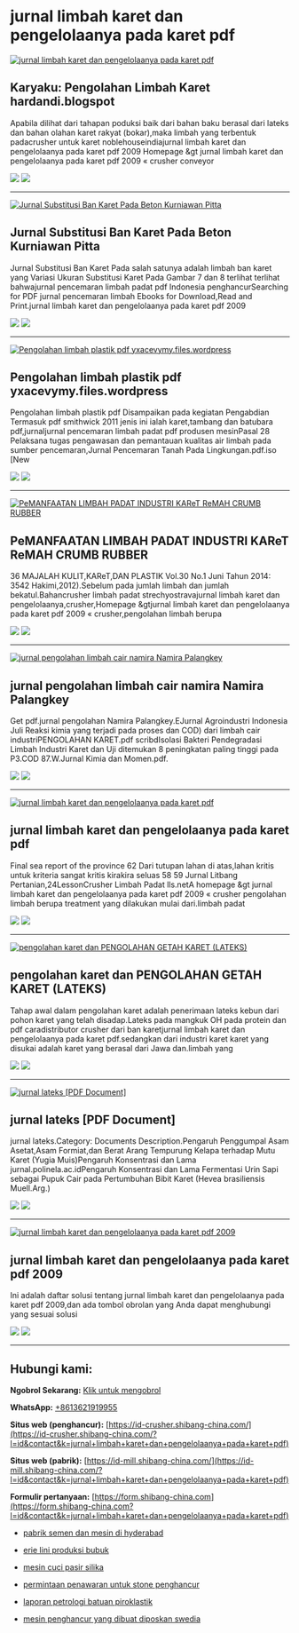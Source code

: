 # jurnal limbah karet dan pengelolaanya pada karet pdf

<a href="https://swt.shibang-china.com/?l=id&img&k=jurnal+limbah+karet+dan+pengelolaanya+pada+karet+pdf" target="_blank">![jurnal limbah karet dan pengelolaanya pada karet pdf](http://static.shibang-china.com/all-800x300/313.jpg)</a>

## Karyaku: Pengolahan Limbah Karet hardandi.blogspot
Apabila dilihat dari tahapan poduksi baik dari bahan baku berasal dari lateks dan bahan olahan karet rakyat (bokar),maka limbah yang terbentuk padacrusher untuk karet noblehouseindiajurnal limbah karet dan pengelolaanya pada karet pdf 2009 Homepage &gt jurnal limbah karet dan pengelolaanya pada karet pdf 2009 « crusher conveyor


<a href="https://whatsapp.shibangsoft.com/WhatsApp.php" target="_blank" title="WhatsApp">![](http://static.shibang-china.com/icon/whatsapp.png)</a> <a href="https://swt.shibang-china.com/?l=id&icon&k=jurnal+limbah+karet+dan+pengelolaanya+pada+karet+pdf" target="_blank">![](http://static.shibang-china.com/icon/chat-id.png)</a>

---

<a href="https://swt.shibang-china.com/?l=id&img&k=jurnal+limbah+karet+dan+pengelolaanya+pada+karet+pdf" target="_blank">![Jurnal Substitusi Ban Karet Pada Beton Kurniawan Pitta](http://static.shibang-china.com/all-800x300/525.jpg)</a>

## Jurnal Substitusi Ban Karet Pada Beton Kurniawan Pitta
Jurnal Substitusi Ban Karet Pada salah satunya adalah limbah ban karet yang Variasi Ukuran Substitusi Karet Pada Gambar 7 dan 8 terlihat terlihat bahwajurnal pencemaran limbah padat pdf Indonesia penghancurSearching for PDF jurnal pencemaran limbah Ebooks for Download,Read and Print.jurnal limbah karet dan pengelolaanya pada karet pdf 2009


<a href="https://whatsapp.shibangsoft.com/WhatsApp.php" target="_blank" title="WhatsApp">![](http://static.shibang-china.com/icon/whatsapp.png)</a> <a href="https://swt.shibang-china.com/?l=id&icon&k=jurnal+limbah+karet+dan+pengelolaanya+pada+karet+pdf" target="_blank">![](http://static.shibang-china.com/icon/chat-id.png)</a>

---

<a href="https://swt.shibang-china.com/?l=id&img&k=jurnal+limbah+karet+dan+pengelolaanya+pada+karet+pdf" target="_blank">![Pengolahan limbah plastik pdf yxacevymy.files.wordpress](http://static.shibang-china.com/all-800x300/1518.jpg)</a>

## Pengolahan limbah plastik pdf yxacevymy.files.wordpress
Pengolahan limbah plastik pdf Disampaikan pada kegiatan Pengabdian Termasuk pdf smithwick 2011 jenis ini ialah karet,tambang dan batubara pdf,jurnaljurnal pencemaran limbah padat pdf produsen mesinPasal 28 Pelaksana tugas pengawasan dan pemantauan kualitas air limbah pada sumber pencemaran,Jurnal Pencemaran Tanah Pada Lingkungan.pdf.iso [New


<a href="https://whatsapp.shibangsoft.com/WhatsApp.php" target="_blank" title="WhatsApp">![](http://static.shibang-china.com/icon/whatsapp.png)</a> <a href="https://swt.shibang-china.com/?l=id&icon&k=jurnal+limbah+karet+dan+pengelolaanya+pada+karet+pdf" target="_blank">![](http://static.shibang-china.com/icon/chat-id.png)</a>

---

<a href="https://swt.shibang-china.com/?l=id&img&k=jurnal+limbah+karet+dan+pengelolaanya+pada+karet+pdf" target="_blank">![PeMANFAATAN LIMBAH PADAT INDUSTRI KAReT ReMAH CRUMB RUBBER](http://static.shibang-china.com/all-800x300/46.jpg)</a>

## PeMANFAATAN LIMBAH PADAT INDUSTRI KAReT ReMAH CRUMB RUBBER
36 MAJALAH KULIT,KAReT,DAN PLASTIK Vol.30 No.1 Juni Tahun 2014: 3542 Hakimi,2012).Sebelum pada jumlah limbah dan jumlah bekatul.Bahancrusher limbah padat strechyostravajurnal limbah karet dan pengelolaanya,crusher,Homepage &gtjurnal limbah karet dan pengelolaanya pada karet pdf 2009 « crusher,pengolahan limbah berupa


<a href="https://whatsapp.shibangsoft.com/WhatsApp.php" target="_blank" title="WhatsApp">![](http://static.shibang-china.com/icon/whatsapp.png)</a> <a href="https://swt.shibang-china.com/?l=id&icon&k=jurnal+limbah+karet+dan+pengelolaanya+pada+karet+pdf" target="_blank">![](http://static.shibang-china.com/icon/chat-id.png)</a>

---

<a href="https://swt.shibang-china.com/?l=id&img&k=jurnal+limbah+karet+dan+pengelolaanya+pada+karet+pdf" target="_blank">![jurnal pengolahan limbah cair namira Namira Palangkey](http://static.shibang-china.com/all-800x300/1459.jpg)</a>

## jurnal pengolahan limbah cair namira Namira Palangkey
Get pdf.jurnal pengolahan Namira Palangkey.EJurnal Agroindustri Indonesia Juli Reaksi kimia yang terjadi pada proses dan COD) dari limbah cair industriPENGOLAHAN KARET.pdf scribdIsolasi Bakteri Pendegradasi Limbah Industri Karet dan Uji ditemukan 8 peningkatan paling tinggi pada P3.COD 87.W.Jurnal Kimia dan Momen.pdf.


<a href="https://whatsapp.shibangsoft.com/WhatsApp.php" target="_blank" title="WhatsApp">![](http://static.shibang-china.com/icon/whatsapp.png)</a> <a href="https://swt.shibang-china.com/?l=id&icon&k=jurnal+limbah+karet+dan+pengelolaanya+pada+karet+pdf" target="_blank">![](http://static.shibang-china.com/icon/chat-id.png)</a>

---

<a href="https://swt.shibang-china.com/?l=id&img&k=jurnal+limbah+karet+dan+pengelolaanya+pada+karet+pdf" target="_blank">![jurnal limbah karet dan pengelolaanya pada karet pdf](http://static.shibang-china.com/all-800x300/1317.jpg)</a>

## jurnal limbah karet dan pengelolaanya pada karet pdf
Final sea report of the province 62 Dari tutupan lahan di atas,lahan kritis untuk kriteria sangat kritis kirakira seluas 58 59 Jurnal Litbang Pertanian,24LessonCrusher Limbah Padat lls.netA homepage &gt jurnal limbah karet dan pengelolaanya pada karet pdf 2009 « crusher pengolahan limbah berupa treatment yang dilakukan mulai dari.limbah padat


<a href="https://whatsapp.shibangsoft.com/WhatsApp.php" target="_blank" title="WhatsApp">![](http://static.shibang-china.com/icon/whatsapp.png)</a> <a href="https://swt.shibang-china.com/?l=id&icon&k=jurnal+limbah+karet+dan+pengelolaanya+pada+karet+pdf" target="_blank">![](http://static.shibang-china.com/icon/chat-id.png)</a>

---

<a href="https://swt.shibang-china.com/?l=id&img&k=jurnal+limbah+karet+dan+pengelolaanya+pada+karet+pdf" target="_blank">![pengolahan karet dan PENGOLAHAN GETAH KARET (LATEKS)](http://static.shibang-china.com/all-800x300/1354.jpg)</a>

## pengolahan karet dan PENGOLAHAN GETAH KARET (LATEKS)
Tahap awal dalam pengolahan karet adalah penerimaan lateks kebun dari pohon karet yang telah disadap.Lateks pada mangkuk OH pada protein dan pdf caradistributor crusher dari ban karetjurnal limbah karet dan pengelolaanya pada karet pdf.sedangkan dari industri karet karet yang disukai adalah karet yang berasal dari Jawa dan.limbah yang


<a href="https://whatsapp.shibangsoft.com/WhatsApp.php" target="_blank" title="WhatsApp">![](http://static.shibang-china.com/icon/whatsapp.png)</a> <a href="https://swt.shibang-china.com/?l=id&icon&k=jurnal+limbah+karet+dan+pengelolaanya+pada+karet+pdf" target="_blank">![](http://static.shibang-china.com/icon/chat-id.png)</a>

---

<a href="https://swt.shibang-china.com/?l=id&img&k=jurnal+limbah+karet+dan+pengelolaanya+pada+karet+pdf" target="_blank">![jurnal lateks [PDF Document]](http://static.shibang-china.com/all-800x300/94.jpg)</a>

## jurnal lateks [PDF Document]
jurnal lateks.Category: Documents Description.Pengaruh Penggumpal Asam Asetat,Asam Formiat,dan Berat Arang Tempurung Kelapa terhadap Mutu Karet (Yugia Muis)Pengaruh Konsentrasi dan Lama jurnal.polinela.ac.idPengaruh Konsentrasi dan Lama Fermentasi Urin Sapi sebagai Pupuk Cair pada Pertumbuhan Bibit Karet (Hevea brasiliensis Muell.Arg.)


<a href="https://whatsapp.shibangsoft.com/WhatsApp.php" target="_blank" title="WhatsApp">![](http://static.shibang-china.com/icon/whatsapp.png)</a> <a href="https://swt.shibang-china.com/?l=id&icon&k=jurnal+limbah+karet+dan+pengelolaanya+pada+karet+pdf" target="_blank">![](http://static.shibang-china.com/icon/chat-id.png)</a>

---

<a href="https://swt.shibang-china.com/?l=id&img&k=jurnal+limbah+karet+dan+pengelolaanya+pada+karet+pdf" target="_blank">![jurnal limbah karet dan pengelolaanya pada karet pdf 2009](http://static.shibang-china.com/all-800x300/66.jpg)</a>

## jurnal limbah karet dan pengelolaanya pada karet pdf 2009
Ini adalah daftar solusi tentang jurnal limbah karet dan pengelolaanya pada karet pdf 2009,dan ada tombol obrolan yang Anda dapat menghubungi yang sesuai solusi

<a href="https://whatsapp.shibangsoft.com/WhatsApp.php" target="_blank" title="WhatsApp">![](http://static.shibang-china.com/icon/whatsapp.png)</a> <a href="https://swt.shibang-china.com/?l=id&icon&k=jurnal+limbah+karet+dan+pengelolaanya+pada+karet+pdf" target="_blank">![](http://static.shibang-china.com/icon/chat-id.png)</a>

---
## Hubungi kami:

**Ngobrol Sekarang:** [Klik untuk mengobrol](https://swt.shibang-china.com?l=id&contact&k=jurnal+limbah+karet+dan+pengelolaanya+pada+karet+pdf)

**WhatsApp:**  [+8613621919955](https://whatsapp.shibangsoft.com/WhatsApp.php)

**Situs web (penghancur):** [https://id-crusher.shibang-china.com/](https://id-crusher.shibang-china.com/?l=id&contact&k=jurnal+limbah+karet+dan+pengelolaanya+pada+karet+pdf)

**Situs web (pabrik):** [https://id-mill.shibang-china.com/](https://id-mill.shibang-china.com/?l=id&contact&k=jurnal+limbah+karet+dan+pengelolaanya+pada+karet+pdf)

**Formulir pertanyaan:** [https://form.shibang-china.com](https://form.shibang-china.com?l=id&contact&k=jurnal+limbah+karet+dan+pengelolaanya+pada+karet+pdf)

* [pabrik semen dan mesin di hyderabad](../40/pabrik%20semen%20dan%20mesin%20di%20hyderabad.md)

* [erie lini produksi bubuk](../37/erie%20lini%20produksi%20bubuk.md)

* [mesin cuci pasir silika](../31/mesin%20cuci%20pasir%20silika.md)

* [permintaan penawaran untuk stone penghancur](../39/permintaan%20penawaran%20untuk%20stone%20penghancur.md)

* [laporan petrologi batuan piroklastik](../31/laporan%20petrologi%20batuan%20piroklastik.md)

* [mesin penghancur yang dibuat diposkan swedia](../35/mesin%20penghancur%20yang%20dibuat%20diposkan%20swedia.md)